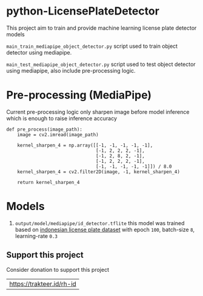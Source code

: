 # python-LicensePlateDetector
This project aim to train and provide machine learning license plate detector models

`main_train_mediapipe_object_detector.py` script used to train object detector using mediapipe.

`main_test_mediapipe_object_detector.py` script used to test object detector using mediapipe, also include pre-processing logic.

# Pre-processing (MediaPipe)
Current pre-processing logic only sharpen image before model inference which is enough to raise inference accuracy
```
def pre_process(image_path):
    image = cv2.imread(image_path)

    kernel_sharpen_4 = np.array([[-1, -1, -1, -1, -1],
                                 [-1, 2, 2, 2, -1],
                                 [-1, 2, 8, 2, -1],
                                 [-1, 2, 2, 2, -1],
                                 [-1, -1, -1, -1, -1]]) / 8.0
    kernel_sharpen_4 = cv2.filter2D(image, -1, kernel_sharpen_4)

    return kernel_sharpen_4
```

# Models
1. `output/model/mediapipe/id_detector.tflite` this model was trained based on [indonesian license plate dataset](https://www.kaggle.com/datasets/imamdigmi/indonesian-plate-number) with epoch `100`, batch-size `8`, learning-rate `0.3` 

## Support this project
Consider donation to support this project
<table>
  <tr>
    <td><a href="https://trakteer.id/rh-id">https://trakteer.id/rh-id</a></td>
  </tr>
</table>
